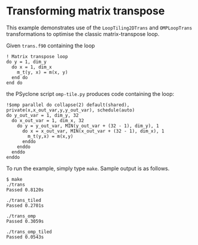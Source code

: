 # Transforming matrix transpose

This example demonstrates use of the `LoopTiling2DTrans` and `OMPLoopTrans` transformations to optimise the classic matrix-transpose loop.

Given `trans.f90` containing the loop

```
! Matrix transpose loop
do y = 1, dim_y
  do x = 1, dim_x
    m_t(y, x) = m(x, y)
  end do
end do
```

the PSyclone script `omp-tile.py` produces code containing the loop:

```
!$omp parallel do collapse(2) default(shared), private(x,x_out_var,y,y_out_var), schedule(auto)
do y_out_var = 1, dim_y, 32
  do x_out_var = 1, dim_x, 32
    do y = y_out_var, MIN(y_out_var + (32 - 1), dim_y), 1
      do x = x_out_var, MIN(x_out_var + (32 - 1), dim_x), 1
        m_t(y,x) = m(x,y)
      enddo
    enddo
  enddo
enddo
```

To run the example, simply type `make`. Sample output is as follows.

```
$ make
./trans
Passed 0.8120s

./trans_tiled
Passed 0.2701s

./trans_omp
Passed 0.3059s

./trans_omp_tiled
Passed 0.0543s
```
